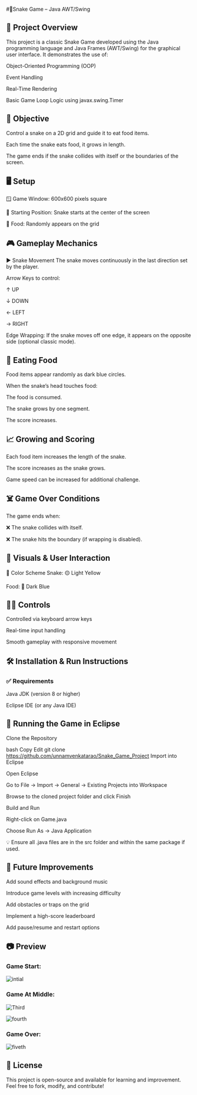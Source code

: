 #🐍Snake Game – Java AWT/Swing
## 📌 Project Overview
This project is a classic Snake Game developed using the Java programming language and Java Frames (AWT/Swing) for the graphical user interface. It demonstrates the use of:

Object-Oriented Programming (OOP)

Event Handling

Real-Time Rendering

Basic Game Loop Logic using javax.swing.Timer

## 🎯 Objective
Control a snake on a 2D grid and guide it to eat food items.

Each time the snake eats food, it grows in length.

The game ends if the snake collides with itself or the boundaries of the screen.

## 🖥️ Setup
🪟 Game Window: 600x600 pixels square

🐍 Starting Position: Snake starts at the center of the screen

🍎 Food: Randomly appears on the grid

## 🎮 Gameplay Mechanics
▶️ Snake Movement
The snake moves continuously in the last direction set by the player.

Arrow Keys to control:

↑ UP

↓ DOWN

← LEFT

→ RIGHT

Edge Wrapping: If the snake moves off one edge, it appears on the opposite side (optional classic mode).

## 🍎 Eating Food
Food items appear randomly as dark blue circles.

When the snake’s head touches food:

The food is consumed.

The snake grows by one segment.

The score increases.

## 📈 Growing and Scoring
Each food item increases the length of the snake.

The score increases as the snake grows.

Game speed can be increased for additional challenge.

## ☠️ Game Over Conditions
The game ends when:

❌ The snake collides with itself.

❌ The snake hits the boundary (if wrapping is disabled).

## 🎨 Visuals & User Interaction
🎨 Color Scheme
Snake: 🟡 Light Yellow

Food: 🔵 Dark Blue

## 🧑‍💻 Controls
Controlled via keyboard arrow keys

Real-time input handling

Smooth gameplay with responsive movement

## 🛠️ Installation & Run Instructions
### ✅ Requirements
Java JDK (version 8 or higher)

Eclipse IDE (or any Java IDE)

## 🚀 Running the Game in Eclipse
Clone the Repository

bash
Copy
Edit
git clone https://github.com/unnamvenkatarao/Snake_Game_Project
Import into Eclipse

Open Eclipse

Go to File → Import → General → Existing Projects into Workspace

Browse to the cloned project folder and click Finish

Build and Run

Right-click on Game.java

Choose Run As → Java Application

💡 Ensure all .java files are in the src folder and within the same package if used.

## 🔮 Future Improvements
Add sound effects and background music

Introduce game levels with increasing difficulty

Add obstacles or traps on the grid

Implement a high-score leaderboard

Add pause/resume and restart options

## 📷 Preview
### Game Start:

![intial](https://github.com/user-attachments/assets/89dd10d4-5139-474d-acef-bb26da028dae)


### Game At Middle:

![Third](https://github.com/user-attachments/assets/8b91ead4-efa8-4f9a-b496-f69c6a4c8ca2)

![fourth](https://github.com/user-attachments/assets/f310b6a5-4b32-491c-a8e7-5a0ff64550ef)


### Game Over: 

![fiveth](https://github.com/user-attachments/assets/19bcc3ec-c03b-49cf-b17f-daac3fda645b)




## 🧾 License
This project is open-source and available for learning and improvement.
Feel free to fork, modify, and contribute!

